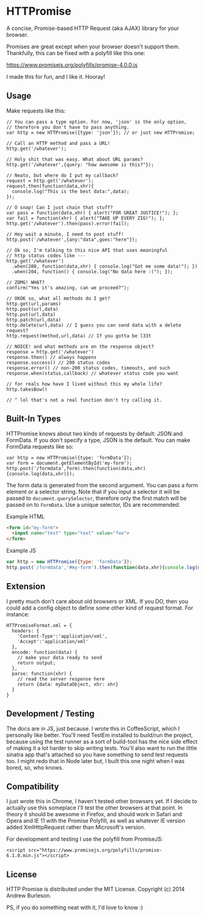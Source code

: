 # HTTPromise

A concise, Promise-based HTTP Request (aka AJAX) library
for your browser.

Promises are great except when your browser doesn't support them.
Thankfully, this can be fixed with a polyfill like this one:

https://www.promisejs.org/polyfills/promise-4.0.0.js

I made this for fun, and I like it. Hooray!

## Usage

Make requests like this:

```
// You can pass a type option. For now, 'json' is the only option,
// therefore you don't have to pass anything.
var http = new HTTPromise({type: 'json'}); // or just new HTTPromise;

// Call an HTTP method and pass a URL!
http.get('/whatever');

// Holy shit that was easy. What about URL params?
http.get('/whatever',{query: "how awesome is this?"});

// Neato, but where do I put my callback?
request = http.get('/whatever');
request.then(function(data,xhr){
  console.log("This is the best data:",data);
});

// O snap! Can I just chain that stuff?
var pass = function(data,xhr) { alert("FOR GREAT JUSTICE!"); };
var fail = function(xhr) { alert("TAKE UP EVERY ZIG!"); };
http.get('/whatever').then(pass).error(fail);

// Hey wait a minute, I need to post stuff!
http.post('/whatever',{any:"data",goes:"here"});

// Ok so, I'm talking to this nice API that uses meaningful
// http status codes like ---
http.get('/whatever')
  .when(200, function(data,xhr) { console.log("Got me some data!"); })
  .when(204, function() { console.log("No data here :("); });

// ZOMG! WHAT?
confirm("Yes it's amazing, can we proceed?");

// OKOK so, what all methods do I get?
http.get(url,params)
http.post(url,data)
http.put(url,data)
http.patch(url,data)
http.delete(url,data) // I guess you can send data with a delete request?
http.request(method,url,data) // If you gotta be l33t

// NOICE! and what methods are on the response object?
response = http.get('/whatever')
response.then() // always happens
response.success() // 200 status codes
response.error() // non-200 status codes, timeouts, and such
response.when(status,callback) // whatever status code you want

// for reals how have I lived without this my whole life?
http.takesBow()

// ^ lol that's not a real function don't try calling it.
```

## Built-In Types

HTTPromise knows about two kinds of requests by default: JSON and FormData.
If you don't specify a type, JSON is the default. You can make FormData requests
like so:

```
var http = new HTTPromise({type: 'formData'});
var form = document.getElementById('my-form');
http.post('/formdata',form).then(function(data,xhr){console.log(data,xhr)});
```

The form data is generated from the second argument. You can pass a form element
or a selector string. Note that if you input a selector it will be passed to
`document.querySelector`, therefore only the first match will be passed on to
`FormData`. Use a unique selector, IDs are recommended.

Example HTML

```html
<form id="my-form">
  <input name="test" type="text" value="foo">
</form>
```

Example JS

```js
var http = new HTTPromise({type: 'formData'});
http.post('/formdata','#my-form').then(function(data,xhr){console.log(data,xhr)});
```

## Extension

I pretty much don't care about old browsers or XML. If you DO, then
you could add a config object to define some other kind of request format.
For instance:

```
HTTPromiseFormat.xml = {
  headers: {
    'Content-Type':'application/xml',
    'Accept':'application/xml'
  },
  encode: function(data) {
    // make your data ready to send
    return output;
  },
  parse: function(xhr) {
    // read the server response here
    return {data: myDataObject, xhr: xhr}
  }
}
```

## Development / Testing

The docs are in JS, just because. I wrote this in CoffeeScript,
which I personally like better. You'll need TestEm installed to
build/run the project, because using the test runner as a sort of
build-tool has the nice side effect of making it a lot harder to
skip writing tests. You'll also want to run the little sinatra app
that's attached so you have something to send test requests too.
I might redo that in Node later but, I built this one night when
I was bored, so, who knows.

## Compatibility

I just wrote this in Chrome, I haven't tested other browsers yet.
If I decide to actually use this someplace I'll test the other
browsers at that point. In theory it should be awesome in Firefox,
and should work in Safari and Opera and IE 11 with the Promise Polyfill,
as well as whatever IE version added XmlHttpRequest rather than
Microsoft's version.

For development and testing I use the polyfill from PromiseJS:
```
<script src="https://www.promisejs.org/polyfills/promise-6.1.0.min.js"></script>
```

## License

HTTP Promise is distributed under the MIT License. Copyright (c) 2014 Andrew Burleson.

PS, if you do something neat with it, I'd love to know :)
